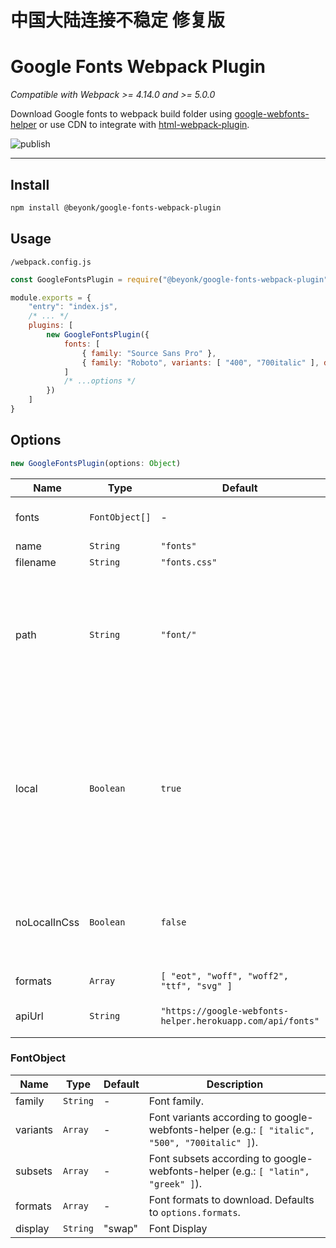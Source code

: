 # 中国大陆连接不稳定 修复版

# Google Fonts Webpack Plugin

*Compatible with Webpack >= 4.14.0 and >= 5.0.0*

Download Google fonts to webpack build folder using [google-webfonts-helper](https://github.com/majodev/google-webfonts-helper) or use CDN to integrate with [html-webpack-plugin](https://github.com/jantimon/html-webpack-plugin).

![publish](https://github.com/beyonk-adventures/google-fonts-webpack-plugin/workflows/publish/badge.svg)

---

## Install

```bash
npm install @beyonk/google-fonts-webpack-plugin
```

## Usage

`/webpack.config.js`
```js
const GoogleFontsPlugin = require("@beyonk/google-fonts-webpack-plugin")

module.exports = {
	"entry": "index.js",
	/* ... */
	plugins: [
		new GoogleFontsPlugin({
			fonts: [
				{ family: "Source Sans Pro" },
				{ family: "Roboto", variants: [ "400", "700italic" ], display: "block" }
			]
			/* ...options */
		})
	]
}
```

## Options

```js
new GoogleFontsPlugin(options: Object)
```

|Name|Type|Default|Description|
|----|----|-------|-----------|
|fonts|`FontObject[]`|-|Configuration generated by [Fontello.com](https://fontello.com).
|name|`String`|`"fonts"`|Module name.
|filename|`String`|`"fonts.css"`|Css file name.
|path|`String`|`"font/"`|Relative path to fonts directory. If path is `undefined` fonts are not downloaded, the css file is generated with Google hosted font files.
|local|`Boolean`|`true`|Whether to use google-webfonts-helper API or just link to Google Fonts hosted css. If this option is set to false this plugin just adds the css url to html-webpack-plugin (if present).
|noLocalInCss|`Boolean`|`false`|Whether to prepend `local(FontName)` expression before font files in CSS file ([see MDN](https://developer.mozilla.org/en-US/docs/Web/CSS/@font-face/src)).
|formats|`Array`|`[ "eot", "woff", "woff2", "ttf", "svg" ]`|Font formats to download.
|apiUrl|`String`|`"https://google-webfonts-helper.herokuapp.com/api/fonts"`|google-webfonts-helper API url.


### FontObject

|Name|Type|Default|Description|
|----|----|-------|-----------|
|family|`String`|-|Font family.
|variants|`Array`|-|Font variants according	to google-webfonts-helper (e.g.: `[ "italic", "500", "700italic" ]`).
|subsets|`Array`|-|Font subsets according	to google-webfonts-helper (e.g.: `[ "latin", "greek" ]`).
|formats|`Array`|-|Font formats to download. Defaults to `options.formats`.
|display|`String`|"swap"|Font Display|
